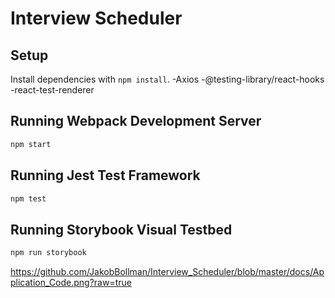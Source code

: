 # Interview Scheduler

## Setup

Install dependencies with `npm install`.
-Axios
-@testing-library/react-hooks
-react-test-renderer

## Running Webpack Development Server

```sh
npm start
```

## Running Jest Test Framework

```sh
npm test
```

## Running Storybook Visual Testbed

```sh
npm run storybook
```
https://github.com/JakobBollman/Interview_Scheduler/blob/master/docs/Application_Code.png?raw=true
